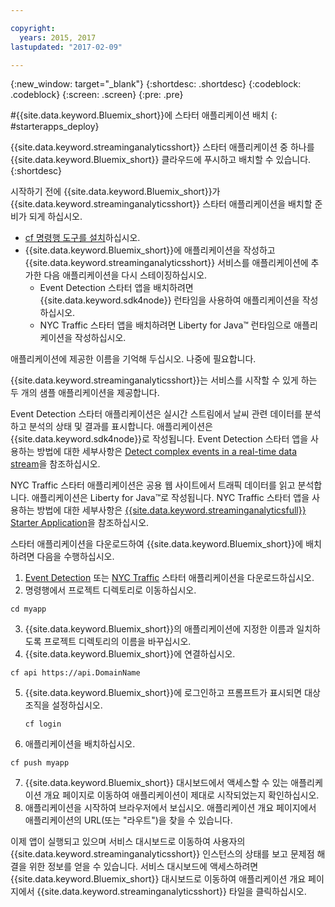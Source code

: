 ```yaml
---

copyright:
  years: 2015, 2017
lastupdated: "2017-02-09"

---
```


<!-- Attribute definitions --> 
{:new_window: target="_blank"}
{:shortdesc: .shortdesc}
{:codeblock: .codeblock}
{:screen: .screen}
{:pre: .pre}

#{{site.data.keyword.Bluemix_short}}에 스타터 애플리케이션 배치
{: #starterapps_deploy}

{{site.data.keyword.streaminganalyticsshort}} 스타터 애플리케이션 중 하나를 {{site.data.keyword.Bluemix_short}} 클라우드에 푸시하고 배치할 수 있습니다.
{:shortdesc}

시작하기 전에 {{site.data.keyword.Bluemix_short}}가 {{site.data.keyword.streaminganalyticsshort}} 스타터 애플리케이션을 배치할 준비가 되게 하십시오. 

* [cf 명령행 도구를 설치](https://github.com/cloudfoundry/cli/releases)하십시오.
* {{site.data.keyword.Bluemix_short}}에 애플리케이션을 작성하고 {{site.data.keyword.streaminganalyticsshort}} 서비스를 애플리케이션에 추가한 다음 애플리케이션을 다시 스테이징하십시오. 
	* Event Detection 스타터 앱을 배치하려면 {{site.data.keyword.sdk4node}} 런타임을 사용하여 애플리케이션을 작성하십시오. 
	* NYC Traffic 스타터 앱을 배치하려면 Liberty for Java™ 런타임으로 애플리케이션을 작성하십시오. 

애플리케이션에 제공한 이름을 기억해 두십시오. 나중에 필요합니다.

{{site.data.keyword.streaminganalyticsshort}}는 서비스를 시작할 수 있게 하는 두 개의 샘플 애플리케이션을 제공합니다.  

Event Detection 스타터 애플리케이션은 실시간 스트림에서 날씨 관련 데이터를 분석하고 분석의 상태 및 결과를 표시합니다. 애플리케이션은 {{site.data.keyword.sdk4node}}로 작성됩니다. Event Detection 스타터 앱을 사용하는 방법에 대한 세부사항은 [Detect complex events in a real-time data stream](https://www.ibm.com/developerworks/library/ba-bluemix-detect-complex-events-from-data-stream-trs/index.html)을 참조하십시오. 

NYC Traffic 스타터 애플리케이션은 공용 웹 사이트에서 트래픽 데이터를 읽고 분석합니다. 애플리케이션은 Liberty for Java™로 작성됩니다. NYC Traffic 스타터 앱을 사용하는 방법에 대한 세부사항은 [{{site.data.keyword.streaminganalyticsfull}} Starter Application](https://developer.ibm.com/streamsdev/docs/bluemix-streaming-analytics-starter-application/)을 참조하십시오. 

스타터 애플리케이션을 다운로드하여 {{site.data.keyword.Bluemix_short}}에 배치하려면 다음을 수행하십시오.

1. [Event Detection](https://hub.jazz.net/project/streamscloud/EventDetection/overview) 또는 [NYC Traffic](https://hub.jazz.net/project/streamscloud/NYCTraffic/overview) 스타터 애플리케이션을 다운로드하십시오.
2. 명령행에서 프로젝트 디렉토리로 이동하십시오. 
  <pre><code>cd myapp</code></pre>
 
3. {{site.data.keyword.Bluemix_short}}의 애플리케이션에 지정한 이름과 일치하도록 프로젝트 디렉토리의 이름을 바꾸십시오. 
4. {{site.data.keyword.Bluemix_short}}에 연결하십시오. 
  <pre><code>cf api https://api.DomainName</code></pre>
   
5. {{site.data.keyword.Bluemix_short}}에 로그인하고 프롬프트가 표시되면 대상 조직을 설정하십시오. 
   <pre><code>cf login</code></pre>
    
6. 애플리케이션을 배치하십시오. 
  <pre><code>cf push myapp</code></pre>
   
7. {{site.data.keyword.Bluemix_short}} 대시보드에서 액세스할 수 있는 애플리케이션 개요 페이지로 이동하여 애플리케이션이 제대로 시작되었는지 확인하십시오. 
8. 애플리케이션을 시작하여 브라우저에서 보십시오. 애플리케이션 개요 페이지에서 애플리케이션의 URL(또는 "라우트")을 찾을 수 있습니다. 

이제 앱이 실행되고 있으며 서비스 대시보드로 이동하여 사용자의 {{site.data.keyword.streaminganalyticsshort}} 인스턴스의 상태를 보고 문제점 해결을 위한 정보를 얻을 수 있습니다. 서비스 대시보드에 액세스하려면 {{site.data.keyword.Bluemix_short}} 대시보드로 이동하여 애플리케이션 개요 페이지에서 {{site.data.keyword.streaminganalyticsshort}} 타일을 클릭하십시오. 
